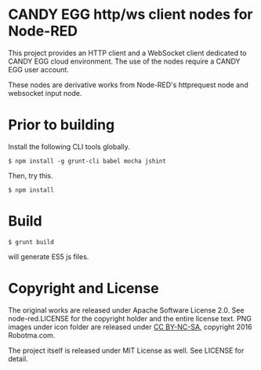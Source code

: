 CANDY EGG http/ws client nodes for Node-RED
===

This project provides an HTTP client and a WebSocket client dedicated to CANDY EGG cloud environment. The use of the nodes require a CANDY EGG user account.

These nodes are derivative works from Node-RED's httprequest node and websocket input node.

# Prior to building

Install the following CLI tools globally.

```
$ npm install -g grunt-cli babel mocha jshint
```

Then, try this.
```
$ npm install
```

# Build

```
$ grunt build
```
will generate ES5 js files.

# Copyright and License

The original works are released under Apache Software License 2.0. See node-red.LICENSE for the copyright holder and the entire license text.
PNG images under icon folder are released under [CC BY-NC-SA](http://creativecommons.org/licenses/by-nc-sa/4.0/), copyright 2016 Robotma.com.

The project itself is released under MIT License as well. See LICENSE for detail.
